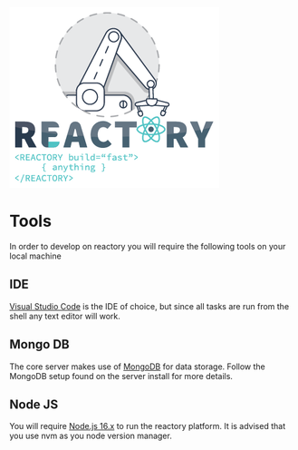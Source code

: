 ![Build Anything Fast](/branding/reactory-logo.png)
# Tools 
In order to develop on reactory you will require the following tools on your local machine

## IDE
[Visual Studio Code](https://code.visualstudio.com/) is the IDE of choice, but since all tasks are run from the shell any text editor will work.

## Mongo DB
The core server makes use of [MongoDB](https://docs.mongodb.com/manual/administration/install-community/) for data storage. Follow the MongoDB setup found on the server install for more details.

## Node JS
You will require [Node.js 16.x](https://nodejs.org/en/) to run the reactory platform. It is advised that you use nvm as you node version manager.
